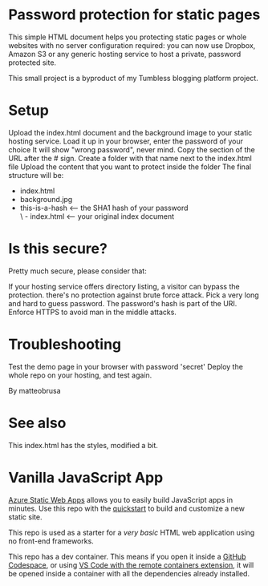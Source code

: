 # Password protection for static pages
This simple HTML document helps you protecting static pages or whole websites with no server configuration required: you can now use Dropbox, Amazon S3 or any generic hosting service to host a private, password protected site.

This small project is a byproduct of my Tumbless blogging platform project.

# Setup
Upload the index.html document and the background image to your static hosting service.
Load it up in your browser, enter the password of your choice
It will show "wrong password", never mind. Copy the section of the URL after the # sign.
Create a folder with that name next to the index.html file
Upload the content that you want to protect inside the folder
The final structure will be:

- index.html
- background.jpg
- this-is-a-hash      <-- the SHA1 hash of your password               
  \ - index.html      <-- your original index document
# Is this secure?
Pretty much secure, please consider that:

If your hosting service offers directory listing, a visitor can bypass the protection.
there's no protection against brute force attack. Pick a very long and hard to guess password.
The password's hash is part of the URI. Enforce HTTPS to avoid man in the middle attacks.
# Troubleshooting
Test the demo page in your browser with password 'secret'
Deploy the whole repo on your hosting, and test again.

 By matteobrusa

# See also
This index.html has the styles, modified a bit.

# Vanilla JavaScript App
[Azure Static Web Apps](https://docs.microsoft.com/azure/static-web-apps/overview) allows you to easily build JavaScript apps in minutes. Use this repo with the [quickstart](https://docs.microsoft.com/azure/static-web-apps/getting-started?tabs=vanilla-javascript) to build and customize a new static site.

This repo is used as a starter for a _very basic_ HTML web application using no front-end frameworks.

This repo has a dev container. This means if you open it inside a [GitHub Codespace](https://github.com/features/codespaces), or using [VS Code with the remote containers extension](https://code.visualstudio.com/docs/remote/containers), it will be opened inside a container with all the dependencies already installed.
